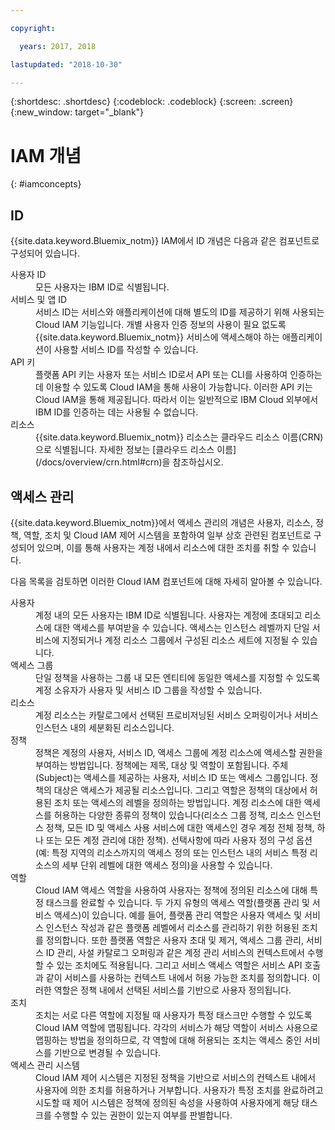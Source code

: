 ```yaml
---

copyright:

  years: 2017, 2018

lastupdated: "2018-10-30"

---
```


{:shortdesc: .shortdesc}
{:codeblock: .codeblock}
{:screen: .screen}
{:new_window: target="_blank"}

# IAM 개념
{: #iamconcepts}

## ID

{{site.data.keyword.Bluemix_notm}} IAM에서 ID 개념은 다음과 같은 컴포넌트로 구성되어 있습니다.

<dl>
<dt>사용자 ID</dt>
<dd>모든 사용자는 IBM ID로 식별됩니다.</dd>
<dt>서비스 및 앱 ID</dt>
<dd>서비스 ID는 서비스와 애플리케이션에 대해 별도의 ID를 제공하기 위해 사용되는 Cloud IAM 기능입니다. 개별 사용자 인증 정보의 사용이 필요 없도록 {{site.data.keyword.Bluemix_notm}} 서비스에 액세스해야 하는 애플리케이션이 사용할 서비스 ID를 작성할 수 있습니다.</dd>
<dt>API 키</dt>
<dd>플랫폼 API 키는 사용자 또는 서비스 ID로서 API 또는 CLI를 사용하여 인증하는 데 이용할 수 있도록 Cloud IAM을 통해 사용이 가능합니다. 이러한 API 키는 Cloud IAM을 통해 제공됩니다. 따라서 이는 일반적으로 IBM Cloud 외부에서 IBM ID를 인증하는 데는 사용될 수 없습니다. </dd>
<dt>리소스</dt>
<dd>{{site.data.keyword.Bluemix_notm}} 리소스는 클라우드 리소스 이름(CRN)으로 식별됩니다. 자세한 정보는 [클라우드 리소스 이름](/docs/overview/crn.html#crn)을 참조하십시오.</dd>
</dl>

## 액세스 관리

{{site.data.keyword.Bluemix_notm}}에서 액세스 관리의 개념은 사용자, 리소스, 정책, 역할, 조치 및 Cloud IAM 제어 시스템을 포함하여 일부 상호 관련된 컴포넌트로 구성되어 있으며, 이를 통해 사용자는 계정 내에서 리소스에 대한 조치를 취할 수 있습니다.

다음 목록을 검토하면 이러한 Cloud IAM 컴포넌트에 대해 자세히 알아볼 수 있습니다.

<dl>
<dt>사용자</dt>
<dd>계정 내의 모든 사용자는 IBM ID로 식별됩니다. 사용자는 계정에 초대되고 리소스에 대한 액세스를 부여받을 수 있습니다. 액세스는 인스턴스 레벨까지 단일 서비스에 지정되거나 계정 리소스 그룹에서 구성된 리소스 세트에 지정될 수 있습니다.</dd>
<dt>액세스 그룹</dt>
<dd>단일 정책을 사용하는 그룹 내 모든 엔티티에 동일한 액세스를 지정할 수 있도록 계정 소유자가 사용자 및 서비스 ID 그룹을 작성할 수 있습니다.</dd>
<dt>리소스</dt>
<dd>계정 리소스는 카탈로그에서 선택된 프로비저닝된 서비스 오퍼링이거나 서비스 인스턴스 내의 세분화된 리소스입니다.</dd>
<dt>정책</dt>
<dd>정책은 계정의 사용자, 서비스 ID, 액세스 그룹에 계정 리소스에 액세스할 권한을 부여하는 방법입니다. 정책에는 제목, 대상 및 역할이 포함됩니다. 주체(Subject)는 액세스를 제공하는 사용자, 서비스 ID 또는 액세스 그룹입니다. 정책의 대상은 액세스가 제공될 리소스입니다. 그리고 역할은 정책의 대상에서 허용된 조치 또는 액세스의 레벨을 정의하는 방법입니다. 계정 리소스에 대한 액세스를 허용하는 다양한 종류의 정책이 있습니다(리소스 그룹 정책, 리소스 인스턴스 정책, 모든 ID 및 액세스 사용 서비스에 대한 액세스인 경우 계정 전체 정책, 하나 또는 모든 계정 관리에 대한 정책). 선택사항에 따라 사용자 정의 구성 옵션(예: 특정 지역의 리소스까지의 액세스 정의 또는 인스턴스 내의 서비스 특정 리소스의 세부 단위 레벨에 대한 액세스 정의)을 사용할 수 있습니다.</dd>
<dt>역할</dt>
<dd>Cloud IAM 액세스 역할을 사용하여 사용자는 정책에 정의된 리소스에 대해 특정 태스크를 완료할 수 있습니다. 두 가지 유형의 액세스 역할(플랫폼 관리 및 서비스 액세스)이 있습니다. 예를 들어, 플랫폼 관리 역할은 사용자 액세스 및 서비스 인스턴스 작성과 같은 플랫폼 레벨에서 리소스를 관리하기 위한 허용된 조치를 정의합니다. 또한 플랫폼 역할은 사용자 초대 및 제거, 액세스 그룹 관리, 서비스 ID 관리, 사설 카탈로그 오퍼링과 같은 계정 관리 서비스의 컨텍스트에서 수행할 수 있는 조치에도 적용됩니다. 그리고 서비스 액세스 역할은 서비스 API 호출과 같이 서비스를 사용하는 컨텍스트 내에서 허용 가능한 조치를 정의합니다. 이러한 역할은 정책 내에서 선택된 서비스를 기반으로 사용자 정의됩니다.</dd>
<dt>조치</dt>
<dd>조치는 서로 다른 역할에 지정될 때 사용자가 특정 태스크만 수행할 수 있도록 Cloud IAM 역할에 맵핑됩니다. 각각의 서비스가 해당 역할이 서비스 사용으로 맵핑하는 방법을 정의하므로, 각 역할에 대해 허용되는 조치는 액세스 중인 서비스를 기반으로 변경될 수 있습니다. </dd>
<dt>액세스 관리 시스템</dt>
<dd>Cloud IAM 제어 시스템은 지정된 정책을 기반으로 서비스의 컨텍스트 내에서 사용자에 의한 조치를 허용하거나 거부합니다. 사용자가 특정 조치를 완료하려고 시도할 때 제어 시스템은 정책에 정의된 속성을 사용하여 사용자에게 해당 태스크를 수행할 수 있는 권한이 있는지 여부를 판별합니다.</dd>
</dl>
